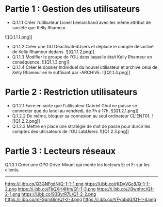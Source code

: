 # Partie 1 : Gestion des utilisateurs

- Q.1.1.1 Créer l'utilisateur Lionel Lemarchand avec les même attribut de société que Kelly Rhameur.

![[Q.1.1.1.png]]

- Q.1.1.2 Créer une OU DeactivatedUsers et déplace le compte désactivé de Kelly Rhameur dedans.
![[Q.1.1.2.png]]
- Q.1.1.3 Modifier le groupe de l'OU dans laquelle était Kelly Rhameur en conséquence.
![[Q1.1.3.png]]
- Q.1.1.4 Créer le dossier Individuel du nouvel utilisateur et archive celui de Kelly Rhameur en le suffixant par -ARCHIVE.
![[Q1.1.4.png]]

# Partie 2 : Restriction utilisateurs

- Q.1.2.1 Faire en sorte que l'utilisateur Gabriel Ghul ne puisse se connecter que du lundi au vendredi, de 7h à 17h.
![[Q1.2.1.png]]
- Q.1.2.2 De même, bloquer sa connexion au seul ordinateur CLIENT01.
![[Q1.2.2.png]]
- Q.1.2.3 Mettre en place une stratégie de mot de passe pour durcir les comptes des utilisateurs de l'OU LabUsers.
![[Q1.2.3.png]]
# Partie 3 : Lecteurs réseaux

Q.1.3.1 Créer une GPO Drive-Mount qui monte les lecteurs E: et F: sur les clients.


---

https://i.ibb.co/Q3GNFgdN/Q-1-1-1.png
https://i.ibb.co/rKDvVGc8/Q-1-1-2.png
https://i.ibb.co/FkQXH4Hm/Q1-1-3.png
https://i.ibb.co/Jj3wnhrc/Q1-2-1.png
https://i.ibb.co/93BvrR7L/Q1-2-2.png
https://i.ibb.co/mFSgmGjn/Q1-2-3.png
https://i.ibb.co/VFybbdG/Q1-1-4.png